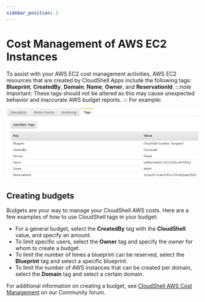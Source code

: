 ```yaml
---
sidebar_position: 2
---
```


# Cost Management of AWS EC2 Instances

To assist with your AWS EC2 cost management activities, AWS EC2 resources that are created by CloudShell Apps include the following tags: **Blueprint**, **CreatedBy**, **Domain**, **Name**, **Owner**, and **ReservationId**.
:::note Important:
These tags should not be altered as this may cause unexpected behavior and inaccurate AWS budget reports.
:::
For example:

![](/Images/Admin-Guide/AWS-deployment-type/AWSTags.png)

## Creating budgets

Budgets are your way to manage your CloudShell AWS costs. Here are a few examples of how to use CloudShell tags in your budget:

- For a general budget, select the **CreatedBy** tag with the **CloudShell** value, and specify an amount.
- To limit specific users, select the **Owner** tag and specify the owner for whom to create a budget.
- To limit the number of times a blueprint can be reserved, select the **Blueprint** tag and select a specific blueprint.
- To limit the number of AWS instances that can be created per domain, select the **Domain** tag and select a certain domain.

For additional information on creating a budget, see [CloudShell AWS Cost Management](https://github.com/orgs/QualiSystems/discussions/289) on our Community forum.
